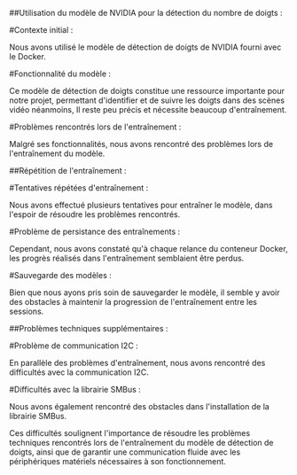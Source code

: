##Utilisation du modèle de NVIDIA pour la détection du nombre de doigts :

#Contexte initial : 

Nous avons utilisé le modèle de détection de doigts de NVIDIA fourni avec le Docker.

#Fonctionnalité du modèle : 

Ce modèle de détection de doigts constitue une ressource importante pour notre projet, permettant d'identifier et de suivre les doigts dans des scènes vidéo néanmoins, Il reste peu précis et nécessite beaucoup d'entraînement.

#Problèmes rencontrés lors de l'entraînement :

Malgré ses fonctionnalités, nous avons rencontré des problèmes lors de l'entraînement du modèle.


##Répétition de l'entraînement :

#Tentatives répétées d'entraînement : 

Nous avons effectué plusieurs tentatives pour entraîner le modèle, dans l'espoir de résoudre les problèmes rencontrés.

#Problème de persistance des entraînements : 

Cependant, nous avons constaté qu'à chaque relance du conteneur Docker, les progrès réalisés dans l'entraînement semblaient être perdus.

#Sauvegarde des modèles : 

Bien que nous ayons pris soin de sauvegarder le modèle, il semble y avoir des obstacles à maintenir la progression de l'entraînement entre les sessions.


##Problèmes techniques supplémentaires :

#Problème de communication I2C : 

En parallèle des problèmes d'entraînement, nous avons rencontré des difficultés avec la communication I2C.

#Difficultés avec la librairie SMBus : 

Nous avons également rencontré des obstacles dans l'installation de la librairie SMBus.

Ces difficultés soulignent l'importance de résoudre les problèmes techniques rencontrés lors de l'entraînement du modèle de détection de doigts, ainsi que de garantir une communication fluide avec les périphériques matériels nécessaires à son fonctionnement.
